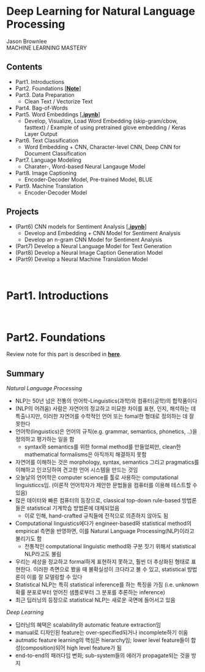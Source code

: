 # Deep Learning for Natural Language Processing

Jason Brownlee <br>
MACHINE LEARNING MASTERY

## Contents

* Part1. Introductions
* Part2. Foundations [[**Note**](https://1drv.ms/w/s!AllPqyV9kKUrwAIs7ECAalYKx7Ps)]
* Part3. Data Preparation
   * Clean Text / Vectorize Text
* Part4. Bag-of-Words 
* Part5. Word Embeddings [[**.ipynb**](https://nbviewer.jupyter.org/github/gritmind/review-code/blob/master/blog/deep-learning-for-nlp/contents/word-embedding.ipynb)]
   * Develop, Visualize, Load Word Embedding (skip-gram/cbow, fasttext) / Example of using pretrained glove embedding / Keras Layer Output
* Part6. Text Classification
   * Word Embedding + CNN, Character-level CNN, Deep CNN for Document Classification
* Part7. Language Modeling
   * Charater-, Word-based Neural Langauge Model
* Part8. Image Captioning
   * Encoder-Decoder Model, Pre-trained Model, BLUE
* Part9. Machine Translation
   * Encoder-Decoder Model 

## Projects
* (Part6) CNN models for Sentiment Analysis [[**.ipynb**](https://nbviewer.jupyter.org/github/gritmind/review-code/blob/master/blog/deep-learning-for-nlp/projects/polarity-classification.ipynb)]
   * Develop and Embedding + CNN Model for Sentiment Analysis
   * Develop an n-gram CNN Model for Sentiment Analysis
* (Part7) Develop a Neural Language Model for Text Generation
* (Part8) Develop a Neural Image Caption Generation Model
* (Part9) Develop a Neural Machine Translation Model

<br>


# Part1. Introductions



<br>

# Part2. Foundations

Review note for this part is described in [**here**](https://1drv.ms/w/s!AllPqyV9kKUrwAIs7ECAalYKx7Ps).

## Summary

_Natural Language Processing_

* NLP는 50년 넘은 전통의 언어학-Linguistics(과학)와 컴퓨터(공학)의 합작품이다
* (NLP의 어려움) 사람은 자연어의 정교하고 미묘한 차이를 표현, 인지, 해석하는 데 특출나지만, 이러한 자연어를 수학적인 언어 또는 fomal한 형태로 정의하는 데 잘 못한다
* 언어학(linguistics)은 언어의 규칙(e.g. grammar, semantics, phonetics, ..)을 정의하고 평가하는 일을 함
   * syntax와 semantics를 위한 formal method를 만들었찌만, clean한 mathematical formalisms은 아직까지 해결하지 못함
* 자연어를 이해하는 것은 morphology, syntax, semantics 그리고 pragmatics를 이해하고 인코딩하여 견고한 언어 시스템을 만드는 것임
* 오늘날의 언어학은 computer science를 툴로 사용하는 computational linguisticcs임. (이론적 언어학자가 제안한 문법들을 컴퓨터를 이용해 테스트할 수 있음)
* 많은 데이터와 빠른 컴퓨터의 등장으로, classical top-down rule-based 방법론들은 statistical 기계학습 방법론에 대체되었음
   * 이로 인해, hand-crafted 규칙들에 전적으로 의존하지 않아도 됨 
* Computational linguistics에다가 engineer-based와 statistical method의 empirical 측면을 반영하면, 이를 Natural Language Processing(NLP)이라고 불리기도 함
   * 전통적인 computational linguistic method와 구분 짓기 위해서 statistical NLP라고도 불림
* 우리는 세상을 정교하고 formal하게 표현하지 못하고, 훨씬 더 추상화된 형태로 표현한다. 이러한 측면으로 봤을 때 불확실성이 크다라고 볼 수 있고, statistical 방법론이 이를 잘 모델링할 수 있다
* Statistical NLP는 특히 statistical inference를 하는 특징을 가짐 (i.e. unknown 확률 분포로부터 얻어진 샘플로부터 그 분포를 추론하는 inference)
* 최근 딥러닝의 등장으로 statistical NLP는 새로운 국면에 들어서고 있음

_Deep Learning_

* 딥러닝의 혜택은 scalability와 automatic feature extraction임
* manual로 디자인된 feature는 over-specified되거나 incomplete하기 쉬움
* autmatic feature learning의 핵심은 hierarchy임; lower level feature들이 합성(composition)되어 high level feature가 됨
* end-to-end의 패러다임 변화; sub-system들의 에러가 propagate되는 것을 방지